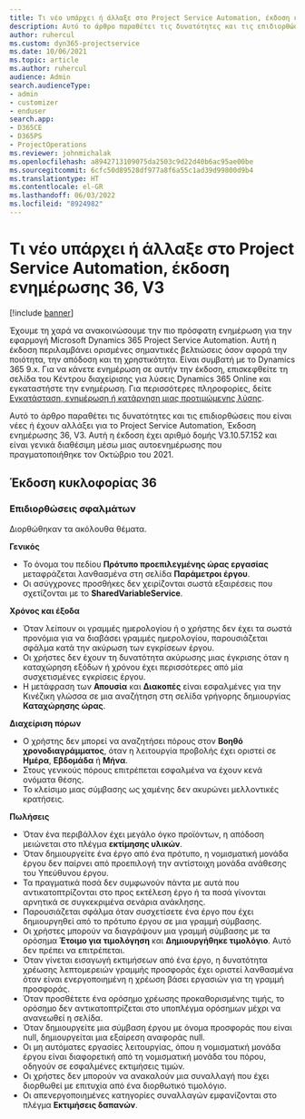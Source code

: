```yaml
---
title: Τι νέο υπάρχει ή άλλαξε στο Project Service Automation, έκδοση ενημέρωσης 36, V3
description: Αυτό το άρθρο παραθέτει τις δυνατότητες και τις επιδιορθώσεις που είναι διαθέσιμες στο Microsoft Dynamics 365 Project Service Automation, Έκδοση ενημέρωσης 36, V3.
author: ruhercul
ms.custom: dyn365-projectservice
ms.date: 10/06/2021
ms.topic: article
ms.author: ruhercul
audience: Admin
search.audienceType:
- admin
- customizer
- enduser
search.app:
- D365CE
- D365PS
- ProjectOperations
ms.reviewer: johnmichalak
ms.openlocfilehash: a8942713109075da2503c9d22d40b6ac95ae00be
ms.sourcegitcommit: 6cfc50d89528df977a8f6a55c1ad39d99800d9b4
ms.translationtype: HT
ms.contentlocale: el-GR
ms.lasthandoff: 06/03/2022
ms.locfileid: "8924982"
---
```

# <a name="whats-new-or-changed-in-project-service-automation-update-release-36-v3"></a>Τι νέο υπάρχει ή άλλαξε στο Project Service Automation, έκδοση ενημέρωσης 36, V3

[!include [banner](../includes/psa-now-project-operations.md)]

Έχουμε τη χαρά να ανακοινώσουμε την πιο πρόσφατη ενημέρωση για την εφαρμογή Microsoft Dynamics 365 Project Service Automation. Αυτή η έκδοση περιλαμβάνει ορισμένες σημαντικές βελτιώσεις όσον αφορά την ποιότητα, την απόδοση και τη χρηστικότητα. Είναι συμβατή με το Dynamics 365 9.x. Για να κάνετε ενημέρωση σε αυτήν την έκδοση, επισκεφθείτε τη σελίδα του Κέντρου διαχείρισης για λύσεις Dynamics 365 Online και εγκαταστήστε την ενημέρωση. Για περισσότερες πληροφορίες, δείτε [Εγκατάσταση, ενημέρωση ή κατάργηση μιας προτιμώμενης λύσης](/power-platform/admin/install-remove-preferred-solution).

Αυτό το άρθρο παραθέτει τις δυνατότητες και τις επιδιορθώσεις που είναι νέες ή έχουν αλλάξει για το Project Service Automation, Έκδοση ενημέρωσης 36, V3. Αυτή η έκδοση έχει αριθμό δομής V3.10.57.152 και είναι γενικά διαθέσιμη μέσω μιας αυτοενημέρωσης που πραγματοποιήθηκε τον Οκτώβριο του 2021.

## <a name="update-release-36"></a>Έκδοση κυκλοφορίας 36

### <a name="bug-fixes"></a>Επιδιορθώσεις σφαλμάτων

Διορθώθηκαν τα ακόλουθα θέματα.

**Γενικός**
- Το όνομα του πεδίου **Πρότυπο προεπιλεγμένης ώρας εργασίας** μεταφράζεται λανθασμένα στη σελίδα **Παράμετροι έργου**.
- Οι ασύγχρονες προσθήκες δεν χειρίζονται σωστά εξαιρέσεις που σχετίζονται με το **SharedVariableService**.

**Χρόνος και έξοδα**
- Όταν λείπουν οι γραμμές ημερολογίου ή ο χρήστης δεν έχει τα σωστά προνόμια για να διαβάσει γραμμές ημερολογίου, παρουσιάζεται σφάλμα κατά την ακύρωση των εγκρίσεων έργου.
- Οι χρήστες δεν έχουν τη δυνατότητα ακύρωσης μιας έγκρισης όταν η καταχώρηση εξόδων ή χρόνου έχει περισσότερες από μία συσχετισμένες εγκρίσεις έργου.
- Η μετάφραση των **Απουσία** και **Διακοπές** είναι εσφαλμένες για την Κινέζικη γλώσσα σε μια αναζήτηση στη σελίδα γρήγορης δημιουργίας **Καταχώρησης ώρας**.

**Διαχείριση πόρων**
- Ο χρήστης δεν μπορεί να αναζητήσει πόρους στον **Βοηθό χρονοδιαγράμματος**, όταν η λειτουργία προβολής έχει οριστεί σε **Ημέρα**, **Εβδομάδα** ή **Μήνα**.
- Στους γενικούς πόρους επιτρέπεται εσφαλμένα να έχουν κενά ονόματα θέσης. 
- Το κλείσιμο μιας σύμβασης ως χαμένης δεν ακυρώνει μελλοντικές κρατήσεις.

**Πωλήσεις**
- Όταν ένα περιβάλλον έχει μεγάλο όγκο προϊόντων, η απόδοση μειώνεται στο πλέγμα **εκτίμησης υλικών**.
- Όταν δημιουργείτε ένα έργο από ένα πρότυπο, η νομισματική μονάδα έργου δεν παίρνει από προεπιλογή την αντίστοιχη μονάδα ανάθεσης του Υπεύθυνου έργου.
- Τα πραγματικά ποσά δεν συμφωνούν πάντα με αυτά που αντικατοπτρίζονται στο προς εκτέλεση έργο ή τα ποσά γίνονται αρνητικά σε συγκεκριμένα σενάρια ανάκλησης.
- Παρουσιάζεται σφάλμα όταν συσχετίσετε ένα έργο που έχει δημιουργηθεί από το πρότυπο έργου σε μια γραμμή σύμβασης.
- Οι χρήστες μπορούν να διαγράψουν μια γραμμή σύμβασης με τα ορόσημα **Έτοιμο για τιμολόγηση** και **Δημιουργήθηκε τιμολόγιο**. Αυτό δεν πρέπει να επιτρέπεται.
- Όταν γίνεται εισαγωγή εκτιμήσεων από ένα έργο, η δυνατότητα χρέωσης λεπτομερειών γραμμής προσφοράς έχει οριστεί λανθασμένα όταν είναι ενεργοποιημένη η χρέωση βάσει εργασιών για τη γραμμή προσφοράς.
- Όταν προσθέτετε ένα ορόσημο χρέωσης προκαθορισμένης τιμής, το ορόσημο δεν αντικατοπτρίζεται στο υποπλέγμα ορόσημων μέχρι να ανανεωθεί η σελίδα.
- Όταν δημιουργείτε μια σύμβαση έργου με όνομα προσφοράς που είναι null, δημιουργείται μια εξαίρεση αναφοράς null.
- Οι μη αυτόματες εργασίες λειτουργίας, όπου η νομισματική μονάδα έργου είναι διαφορετική από τη νομισματική μονάδα του πόρου, οδηγούν σε εσφαλμένες εκτιμήσεις τιμών.
- Οι χρήστες δεν μπορούν να ανακαλούν μια συναλλαγή που έχει διορθωθεί με επιτυχία από ένα διορθωτικό τιμολόγιο.
- Οι απενεργοποιημένες κατηγορίες συναλλαγών εμφανίζονται στο πλέγμα **Εκτιμήσεις δαπανών**.



